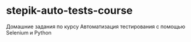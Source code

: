 # stepik-auto-tests-course
Домашние задания по курсу Автоматизация тестирования с помощью Selenium и Python
